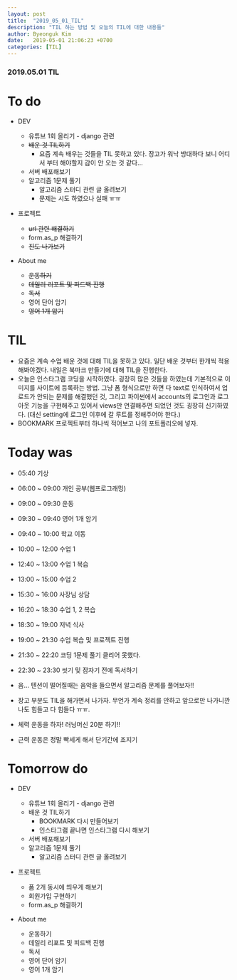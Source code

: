 ```yaml
---
layout: post
title:  "2019_05_01_TIL"
description: "TIL 하는 방법 및 오늘의 TIL에 대한 내용들"
author: Byeonguk Kim
date:   2019-05-01 21:06:23 +0700
categories: [TIL]
---
```


### 2019.05.01 TIL
 
# To do

* DEV
	* 유튜브 1회 올리기 - django 관련
	* ~~배운 것 TIL하기~~
		* 요즘 계속 배우는 것들을 TIL 못하고 있다. 장고가 워낙 방대하다 보니 어디서 부터 해야할지 감이 안 오는 것 같다...
	* 서버 배포해보기
	* 알고리즘 1문제 풀기
		* 알고리즘 스터디 관련 글 올려보기
		* 문제는 시도 하였으나 실패 ㅠㅠ
* 프로젝트
	* ~~url 관련 해결하기~~
	* form.as_p 해결하기
	* ~~진도 나가보기~~

* About me
	* ~~운동하기~~
	* ~~데일리 리포트 및 피드백 진행~~
	* ~~독서~~
	* 영어 단어 암기
	* ~~영어 1개 암기~~



# TIL

* 요즘은 계속 수업 배운 것에 대해 TIL을 못하고 있다. 일단 배운 것부터 한개씩 적용해봐야겠다. 내일은 북마크 만들기에 대해 TIL을 진행한다.
* 오늘은 인스타그램 코딩을 시작하였다. 굉장히 많은 것들을 하였는데 기본적으로 이미지를 사이트에 등록하는 방법. 그냥 폼 형식으로만 하면 다 text로 인식하여서 업로드가 안되는 문제를 해결했던 것, 그리고 파이썬에서 accounts의 로그인과 로그아웃 기능을 구현해주고 있어서 views만 연결해주면 되었던 것도 굉장히 신기하였다. (대신 setting에 로그인 이후에 갈 루트를 정해주어야 한다.) 
* BOOKMARK 프로젝트부터 하나씩 적어보고 나의 포트폴리오에 넣자.

# Today was

* 05:40 기상
* 06:00 ~ 09:00 개인 공부(웹프로그래밍)
* 09:00 ~ 09:30 운동
* 09:30 ~ 09:40 영어 1개 암기
* 09:40 ~ 10:00 학교 이동 
* 10:00 ~ 12:00 수업 1
* 12:40 ~ 13:00 수업 1 복습 
* 13:00 ~ 15:00 수업 2
* 15:30 ~ 16:00 사장님 상담
* 16:20 ~ 18:30 수업 1, 2 복습 
* 18:30 ~ 19:00 저녁 식사
* 19:00 ~ 21:30 수업 복습 및 프로젝트 진행
* 21:30 ~ 22:20 코딩 1문제 풀기 클리어 못했다.
* 22:30 ~ 23:30 씻기 및 잠자기 전에 독서하기

* 음... 텐션이 떨어질때는 음악을 들으면서 알고리즘 문제를 풀어보자!!
* 장고 부분도 TIL을 해가면서 나가자. 무언가 계속 정리를 안하고 앞으로만 나가니깐 나도 힘들고 다 힘들다 ㅠㅠ.
* 체력 운동을 하자! 러닝머신 20분 하기!!
* 근력 운동은 정말 빡세게 해서 단기간에 조지기

# Tomorrow do

* DEV
	* 유튜브 1회 올리기 - django 관련
	* 배운 것 TIL하기
		* BOOKMARK 다시 만들어보기
		* 인스타그램 끝나면 인스타그램 다시 해보기	
	* 서버 배포해보기
	* 알고리즘 1문제 풀기
		* 알고리즘 스터디 관련 글 올려보기
* 프로젝트
	* 폼 2개 동시에 띄우게 해보기
	* 회원가입 구현하기
	* form.as_p 해결하기

* About me
	* 운동하기
	* 데일리 리포트 및 피드백 진행
	* 독서
	* 영어 단어 암기
	* 영어 1개 암기





